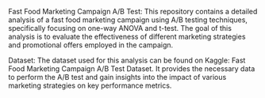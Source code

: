 Fast Food Marketing Campaign A/B Test:
This repository contains a detailed analysis of a fast food marketing campaign using A/B testing techniques, specifically focusing on one-way ANOVA and t-test. The goal of this analysis is to evaluate the effectiveness of different marketing strategies and promotional offers employed in the campaign.

Dataset:
The dataset used for this analysis can be found on Kaggle: Fast Food Marketing Campaign A/B Test Dataset. It provides the necessary data to perform the A/B test and gain insights into the impact of various marketing strategies on key performance metrics.

